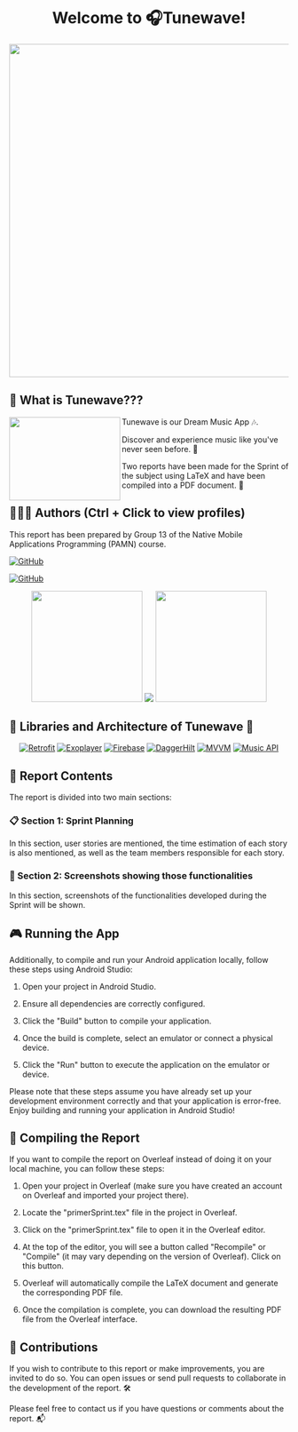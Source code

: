 <h1 align="center">Welcome to 🎧Tunewave!</h1>

<p align="center" >
  <img width="600px"src="https://github.com/AnaSantana016/TuneWave/assets/90756437/0d734508-4209-432b-b448-9df6f4112cd1">  
</p>

## 🙆 What is Tunewave??? 
<img align="left" width="200" height="150" src="https://i.imgur.com/lqvy7iK.gif?raw=true"></a> 
Tunewave is our Dream Music App 🎶.

Discover and experience music like you've never seen before. 🎵

Two reports have been made for the Sprint of the subject using LaTeX and have been compiled into a PDF document. 📄

## 🙆👨‍💻 Authors (Ctrl + Click to view profiles)
This report has been prepared by Group 13 of the Native Mobile Applications Programming (PAMN) course.
  
[![GitHub](https://img.shields.io/badge/GitHub-Ana%20del%20Carmen%20Santana%20Ojeda-red?style=flat-square&logo=github)](https://github.com/AnaSantana016)

[![GitHub](https://img.shields.io/badge/GitHub-Alejandro%20David%20Arzola%20Saavedra-blue?style=flat-square&logo=github)](https://github.com/AlejandroDavidArzolaSaavedra)
  
<p align="center">
  <img width="200px" src="https://github.com/AnaSantana016/TuneWave/assets/90756437/b090169d-c71e-4375-a7ec-4cc35b4cb3d3"/>
  <img src="https://github.com/AnaSantana016/TuneWave/assets/90756437/f5f77bf4-216c-4624-a313-cec8e61e380e"/>
  <img width="200px" src="https://github.com/AnaSantana016/TuneWave/assets/90756437/a63a861f-c154-441a-a834-3ba8495fe048"/>
</p>

## 🎵 Libraries and Architecture of Tunewave 🚀
<div style="text-align: center;">

[![Retrofit](https://img.shields.io/badge/Retrofit-purple?style=for-the-badge&logo=android)]()
[![Exoplayer](https://img.shields.io/badge/Exoplayer-orange?style=for-the-badge&logo=android)]()
[![Firebase](https://img.shields.io/badge/Firebase-red?style=for-the-badge&logo=firebase)]()
[![DaggerHilt](https://img.shields.io/badge/Dagger-Hilt-green?style=for-the-badge&logo=americanairlines)]()
[![MVVM](https://img.shields.io/badge/MVVM-blue?style=for-the-badge&logo=androidstudio)]()
[![Music API](https://img.shields.io/badge/Music_API-red?style=for-the-badge&logo=youtubemusic)]()

</div>



## 📑 Report Contents

The report is divided into two main sections:

### 📋 Section 1: Sprint Planning
In this section, user stories are mentioned, the time estimation of each story is also mentioned, as well as the team members responsible for each story.

### 📱 Section 2: Screenshots showing those functionalities
In this section, screenshots of the functionalities developed during the Sprint will be shown.

## 🎮 Running the App

Additionally, to compile and run your Android application locally, follow these steps using Android Studio:

1. Open your project in Android Studio.

2. Ensure all dependencies are correctly configured.

3. Click the "Build" button to compile your application.

4. Once the build is complete, select an emulator or connect a physical device.

5. Click the "Run" button to execute the application on the emulator or device.

Please note that these steps assume you have already set up your development environment correctly and that your application is error-free. Enjoy building and running your application in Android Studio!

## 📄 Compiling the Report

If you want to compile the report on Overleaf instead of doing it on your local machine, you can follow these steps:

1. Open your project in Overleaf (make sure you have created an account on Overleaf and imported your project there).

2. Locate the "primerSprint.tex" file in the project in Overleaf.

3. Click on the "primerSprint.tex" file to open it in the Overleaf editor.

4. At the top of the editor, you will see a button called "Recompile" or "Compile" (it may vary depending on the version of Overleaf). Click on this button.

5. Overleaf will automatically compile the LaTeX document and generate the corresponding PDF file.

6. Once the compilation is complete, you can download the resulting PDF file from the Overleaf interface.

## 🤝 Contributions

If you wish to contribute to this report or make improvements, you are invited to do so. You can open issues or send pull requests to collaborate in the development of the report. 🛠️

Please feel free to contact us if you have questions or comments about the report. 📬
